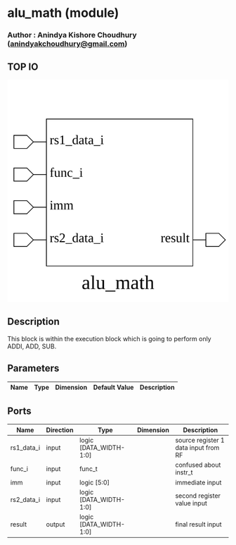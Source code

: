 # alu_math (module)

### Author : Anindya Kishore Choudhury (anindyakchoudhury@gmail.com)

## TOP IO
<img src="./alu_math_top.svg">

## Description

This block is within the execution block which is going to perform only ADDI, ADD, SUB.

## Parameters
|Name|Type|Dimension|Default Value|Description|
|-|-|-|-|-|

## Ports
|Name|Direction|Type|Dimension|Description|
|-|-|-|-|-|
|rs1_data_i|input|logic [DATA_WIDTH-1:0]||source register 1 data input from RF|
|func_i|input|func_t||confused about instr_t|
|imm|input|logic [5:0]||immediate input|
|rs2_data_i|input|logic [DATA_WIDTH-1:0]||second register value input|
|result|output|logic [DATA_WIDTH-1:0]||final result input|
